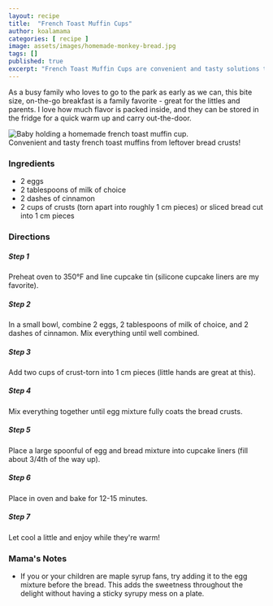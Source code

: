```yaml
---
layout: recipe
title:  "French Toast Muffin Cups"
author: koalamama
categories: [ recipe ]
image: assets/images/homemade-monkey-bread.jpg
tags: []
published: true
excerpt: "French Toast Muffin Cups are convenient and tasty solutions to leftover bread crusts - perfect for kids and adults alike!"
---
```


As a busy family who loves to go to the park as early as we can, this bite size, on-the-go breakfast is a family favorite - great for the littles and parents. I love how much flavor is packed inside, and they can be stored in the fridge for a quick warm up and carry out-the-door.

<img src="{{site.baseurl}}/assets/images/baby-hand-holding-french-toast-muffin.jpg" alt="Baby holding a homemade french toast muffin cup." class="bottom-align mb-0" /><br /><span class="small">Convenient and tasty french toast muffins from leftover bread crusts!</span>

### Ingredients

- 2 eggs 
- 2 tablespoons of milk of choice 
- 2 dashes of cinnamon 
- 2 cups of crusts (torn apart into roughly 1 cm pieces) or sliced bread cut into 1 cm pieces  


### Directions

<h5 class="mb-1">Step 1</h5>
Preheat oven to 350°F and line cupcake tin (silicone cupcake liners are my favorite).

<h5 class="mb-1">Step 2</h5>
In a small bowl, combine 2 eggs, 2 tablespoons of milk of choice, and 2 dashes of cinnamon. Mix everything until well combined.

<h5 class="mb-1">Step 3</h5>
Add two cups of crust-torn into 1 cm pieces (little hands are great at this).

<h5 class="mb-1">Step 4</h5>
Mix everything together until egg mixture fully coats the bread crusts.

<h5 class="mb-1">Step 5</h5>
Place a large spoonful of egg and bread mixture into cupcake liners (fill about 3/4th of the way up).

<h5 class="mb-1">Step 6</h5>
Place in oven and bake for 12-15 minutes.

<h5 class="mb-1">Step 7</h5>
Let cool a little and enjoy while they're warm!


### Mama's Notes
- If you or your children are maple syrup fans, try adding it to the egg mixture before the bread. This adds the sweetness throughout the delight without having a sticky syrupy mess on a plate. 